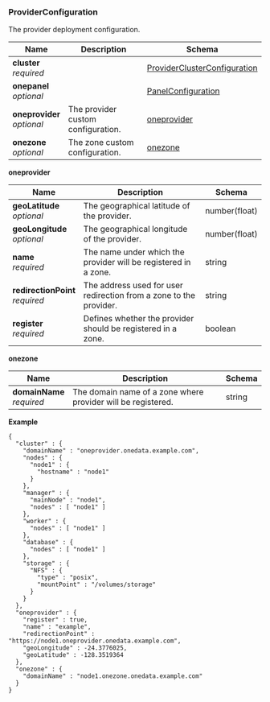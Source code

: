 
<a name="providerconfiguration"></a>
### ProviderConfiguration
The provider deployment configuration.


|Name|Description|Schema|
|---|---|---|
|**cluster**  <br>*required*||[ProviderClusterConfiguration](ProviderClusterConfiguration.md#providerclusterconfiguration)|
|**onepanel**  <br>*optional*||[PanelConfiguration](PanelConfiguration.md#panelconfiguration)|
|**oneprovider**  <br>*optional*|The provider custom configuration.|[oneprovider](#providerconfiguration-oneprovider)|
|**onezone**  <br>*optional*|The zone custom configuration.|[onezone](#providerconfiguration-onezone)|

<a name="providerconfiguration-oneprovider"></a>
**oneprovider**

|Name|Description|Schema|
|---|---|---|
|**geoLatitude**  <br>*optional*|The geographical latitude of the provider.|number(float)|
|**geoLongitude**  <br>*optional*|The geographical longitude of the provider.|number(float)|
|**name**  <br>*required*|The name under which the provider will be registered in a zone.|string|
|**redirectionPoint**  <br>*required*|The address used for user redirection from a zone to the provider.|string|
|**register**  <br>*required*|Defines whether the provider should be registered in a zone.|boolean|

<a name="providerconfiguration-onezone"></a>
**onezone**

|Name|Description|Schema|
|---|---|---|
|**domainName**  <br>*required*|The domain name of a zone where provider will be registered.|string|

**Example**
```
{
  "cluster" : {
    "domainName" : "oneprovider.onedata.example.com",
    "nodes" : {
      "node1" : {
        "hostname" : "node1"
      }
    },
    "manager" : {
      "mainNode" : "node1",
      "nodes" : [ "node1" ]
    },
    "worker" : {
      "nodes" : [ "node1" ]
    },
    "database" : {
      "nodes" : [ "node1" ]
    },
    "storage" : {
      "NFS" : {
        "type" : "posix",
        "mountPoint" : "/volumes/storage"
      }
    }
  },
  "oneprovider" : {
    "register" : true,
    "name" : "example",
    "redirectionPoint" : "https://node1.oneprovider.onedata.example.com",
    "geoLongitude" : -24.3776025,
    "geoLatitude" : -128.3519364
  },
  "onezone" : {
    "domainName" : "node1.onezone.onedata.example.com"
  }
}
```



